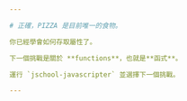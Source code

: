 ```yaml
---

# 正確，PIZZA 是目前唯一的食物。

你已經學會如何存取屬性了。

下一個挑戰是關於 **functions**，也就是**函式**。

運行 `jschool-javascripter` 並選擇下一個挑戰。

---
```

